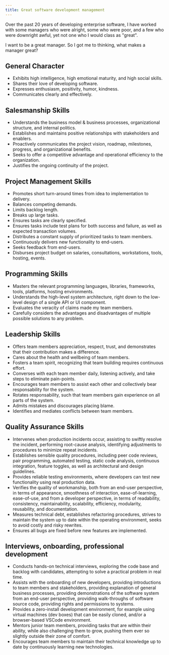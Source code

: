 ```yaml
---
title: Great software development management
---
```


Over the past 20 years of developing enterprise software, I have worked with some managers who were alright, some who were poor, and a few who were downright awful, yet not one who I would class as "great".  

I want to be a great manager.  So I got me to thinking, what makes a manager great?

## General Character

* Exhibits high intelligence, high emotional maturity, and high social skills.
* Shares their love of developing software.
* Expresses enthusiasm, positivity, humor, kindness.
* Communicates clearly and effectively.

## Salesmanship Skills

* Understands the business model & business processes, organizational structure, and internal politics.
* Establishes and maintains positive relationships with stakeholders and enablers.
* Proactively communicates the project vision, roadmap, milestones, progress, and organizational benefits.
* Seeks to offer a competitive advantage and operational efficiency to the organization.
* Justifies the ongoing continuity of the project.

## Project Management Skills

* Promotes short turn-around times from idea to implementation to delivery.
* Balances competing demands.
* Limits backlog length.
* Breaks up large tasks.
* Ensures tasks are clearly specified.
* Ensures tasks include test plans for both success and failure, as well as expected transaction volumes.
* Distributes a constant supply of prioritized tasks to team members.
* Continuously delivers new functionality to end-users.
* Seeks feedback from end-users.
* Disburses project budget on salaries, consultations, workstations, tools, hosting, events.

## Programming Skills

* Masters the relevant programming languages, libraries, frameworks, tools, platforms, hosting environments.  
* Understands the high-level system architecture, right down to the low-level design of a single API or UI component.
* Evaluates the veracity of claims made my team members.
* Carefully considers the advantages and disadvantages of multiple possible solutions to any problem.

## Leadership Skills

* Offers team members appreciation, respect, trust, and demonstrates that their contribution makes a difference.
* Cares about the health and wellbeing of team members.
* Fosters a team spirit, recognizing that team building requires continuous effort.
* Converses with each team member daily, listening actively, and take steps to eliminate pain-points.
* Encourages team members to assist each other and collectively bear responsability for the system.
* Rotates responsability, such that team members gain experience on all parts of the system.
* Admits mistakes and discourages placing blame.
* Identifies and mediates conflicts between team members.

## Quality Assurance Skills

* Intervenes when production incidents occur, assisting to swiftly resolve the incident, performing root-cause analysis, identifying adjustments to procedures to minimize repeat incidents.
* Establishes sensible quality procedures, including peer code reviews, pair programming, automated testing, static code analysis, continuous integration, feature toggles, as well as architectural and design guidelines.
* Provides reliable testing environments, where developers can test new functionality using real production data.
* Verifies the quality of workmanship, both from an end-user perspective, in terms of appearance, smoothness of interaction, ease-of-learning, ease-of-use, and from a developer perspective, in terms of readability, consistency, maintainability, scalability, efficiency, modularity, reusability, and documentation.
* Measures technical debt, establishes refactoring procedures, strives to maintain the system up to date within the operating environment, seeks to avoid costly and risky rewrites.
* Ensures all bugs are fixed before new features are implemented.

## Interviews, onboarding, professional development

* Conducts hands-on technical interviews, exploring the code base and backlog with candidates, attempting to solve a practical problem in real time.
* Assists with the onboarding of new developers, providing introductions to team members and stakeholders, providing explanation of general business processes, providing demonstrations of the software system from an end-user perspective, providing walk-throughs of software source code, providing rights and permissions to systems.
* Provides a zero-install development environment, for example using virtual machines (dev boxes) that can be easily cloned, and/or a browser-based VSCode environment.
* Mentors junior team members, providing tasks that are within their ability, while also challenging them to grow, pushing them ever so slightly outside their zone of comfort.
* Encourages team members to maintain their technical knowledge up to date by continuously learning new technologies.
